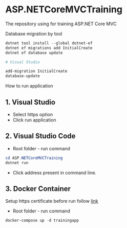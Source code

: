 # ASP.NETCoreMVCTraining
The repository using for training ASP.NET Core MVC

Database migration by tool

```powershell
dotnet tool install --global dotnet-ef
dotnet ef migrations add InitialCreate
dotnet ef database update

# Visual Studio

add-migration InitialCreate
database-update
```

How to run application
## 1. Visual Studio

- Select https option
- Click run application

## 2. Visual Studio Code

- Root folder - run command
```powershell
cd ASP.NETCoreMVCTraining
dotnet run
```

- Click address present in command line.

## 3. Docker Container
Setup https certificate before run follow [link](https://learn.microsoft.com/vi-vn/aspnet/core/security/docker-compose-https?view=aspnetcore-8.0)

- Root folder - run command
```powershell
docker-compose up -d trainingapp
```